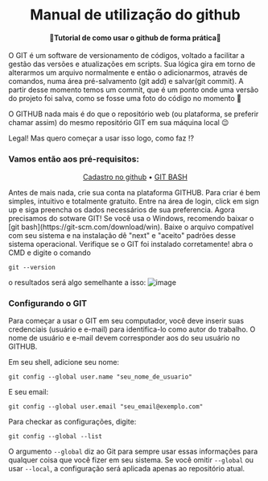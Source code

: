 <h1 align="center">Manual de utilização do github</h1> 
<h4 align="center">🚀Tutorial de como usar o github de forma prática🚀</h4>

<p> 
O GIT é um software de versionamento de códigos, voltado a facilitar a gestão das versões e atualizações em scripts.
	Sua lógica gira em torno de alterarmos um arquivo normalmente e então o adicionarmos, através de comandos, numa área pré-salvamento (git add) e salvar(git commit). A partir desse momento temos um commit, que é um ponto onde uma versão do projeto foi salva, como se fosse uma foto do código no momento 📸
  
  O GITHUB nada mais é do que o repositório web (ou plataforma, se preferir chamar assim) do mesmo repositório GIT em sua máquina local 😉
  
  Legal! Mas quero começar a usar isso logo, como faz !?
</p>

<h3>Vamos então aos pré-requisitos: </h3>
<p align="center">
 <a href="#cadastro_no_github">Cadastro no github</a> •
 <a href="#git_bash">GIT BASH</a>
</p>

<p>
   Antes de mais nada, crie sua conta na plataforma GITHUB. Para criar é bem simples, intuitivo e totalmente gratuito. Entre na área de login, click em sign up e siga preencha os dados necessários de sua preferencia.
   Agora precisamos do sotware GIT! Se você usa o Windows, recomendo baixar o [git bash](https://git-scm.com/download/win). Baixe o arquivo compatível com seu sistema e na instalação dê "next" e "aceito" padrões desse sistema operacional.
  Verifique se o GIT foi instalado corretamente! abra o CMD e digite o comando
  
```
git --version
```
 o resultados será algo semelhante a isso:
 ![image](https://user-images.githubusercontent.com/57183317/118011509-7fd92b00-b326-11eb-808a-db4adaeafd26.png)
 </p>
 
<h3>Configurando o GIT </h3>
<p>
	Para começar a usar o GIT em seu computador, você deve inserir suas credenciais (usuário e e-mail) para identifica-lo como autor do trabalho. O nome de usuário e e-mail devem corresponder aos do seu usuário no GITHUB.
	
Em seu shell, adicione seu nome:
```
git config --global user.name "seu_nome_de_usuario"
```
E seu email:
```
git config --global user.email "seu_email@exemplo.com"
```
Para checkar as configurações, digite:
```
git config --global --list
```

O argumento `--global` diz ao Git para sempre usar essas informações para qualquer coisa que você fizer em seu sistema. Se você omitir `--global` ou usar `--local`, a configuração será aplicada apenas ao repositório atual.
</p>

